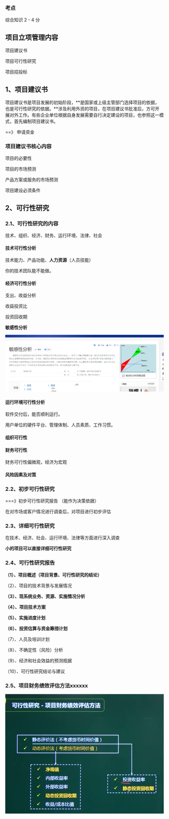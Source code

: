 ### 考点

综合知识 2 - 4 分

## 项目立项管理内容

项目建议书

项目可行性研究

项目招投标

## 1、项目建议书

项目建议书是项目发展的初始阶段，**是国家或上级主管部门选择项目的依据，也是可行性研究的依据。**涉及利用外资的项目，在项目建议书批准后，方可开展对外工作。有些企业单位根据自身发展需要自行决定建设的项目，也参照这一模式，首先编制项目建议书。

==》 申请资金

### 项目建议书核心内容

项目的必要性

项目的市场预测

产品方案或服务的市场预测

项目建设必须条件





## 2、可行性研究

### 2.1、可行性研究的内容

技术、组织、经济、财务、运行环境、法律、社会

#### 技术可行性分析

技术能力、产品功能、**人力资源**（人员技能）

你的技术团队能不能做。

#### 经济可行性分析

支出、收益分析

收益投资比

投资回收期

**敏感性分析**

![image-20210318135804682](../picture/image-20210318135804682.png)

#### 运行环境可行性分析

软件交付后，能否顺利运行。

用户单位的硬件平台、管理体制、人员素质、工作习惯。



#### 组织可行性

#### 财务可行性

财务可行性偏微观，经济为宏观

#### 风险因素及对策



### 2.2、初步可行性研究

===》初步可行性研究报告 （能作为决策依据）

在对市场或客户情况进行调查后，对项目进行初步评估

### 2.3、详细可行性研究

在技术、经济、社会、运行环境、法律等方面进行深入调查

**小的项目可以直接详细可行性研究**



### 2.4、可行性研究报告

**（1）、项目概述（项目背景、可行性研究的结论）**

（2）、项目的技术背景与发展情况

**（3）、现系统业务、资源、实施情况分析**

**（4）、项目技术方案**

**（5）、实施进度计划**

**（6）、投资估算与资金筹措计划**

（7）、人员及培训计划

（8）、不确定性（风险）分析

（9）、经济和社会效益的预测瓶据

（10）、可行性研究结论与建议



### 2.5、项目财务绩效评估方法xxxxxx



![image-20210318141229710](../picture/image-20210318141229710.png)





















































